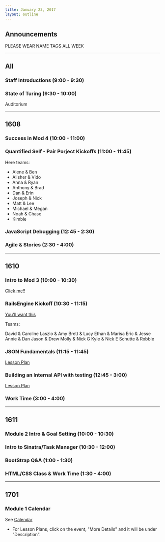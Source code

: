 ```yaml
---
title: January 23, 2017
layout: outline
---
```


## Announcements

PLEASE WEAR NAME TAGS ALL WEEK

***

## All

### Staff Introductions (9:00 - 9:30)

### State of Turing (9:30 - 10:00)

Auditorium

***

## 1608

### Success in Mod 4 (10:00 - 11:00)

### Quantified Self - Pair Porject Kickoffs (11:00 - 11:45)

Here teams:

* Alene & Ben
* Alisher & Vido
* Anna & Ryan
* Anthony & Brad
* Dan & Erin
* Joseph & Nick
* Matt & Lee
* Michael & Megan
* Noah & Chase
* Kimble

### JavaScript Debugging (12:45 - 2:30)

### Agile & Stories (2:30 - 4:00)

***

## 1610

### Intro to Mod 3 (10:00 - 10:30)

[Click me!!](../module3/lessons/intro_mod_three)

### RailsEngine Kickoff (10:30 - 11:15)

[You'll want this](../module3/projects/rails_engine)

Teams:

David & Caroline
Laszlo & Amy
Brett & Lucy
Ethan & Marisa
Eric & Jesse
Annie & Dan
Jason & Drew
Molly & Nick G
Kyle & Nick E
Schutte & Robbie

### JSON Fundamentals (11:15 - 11:45)

[Lesson Plan](../module3/lessons/json_fundementals)

### Building an Internal API with testing (12:45 - 3:00)

[Lesson Plan](../module3/lessons/building_an_api)

### Work Time (3:00 - 4:00)

***

## 1611

### Module 2 Intro & Goal Setting (10:00 - 10:30)

### Intro to Sinatra/Task Manager (10:30 - 12:00)

### BootStrap Q&A (1:00 - 1:30)

### HTML/CSS Class & Work Time (1:30 - 4:00)

***

## 1701

### Module 1 Calendar

See [Calendar](http://bit.ly/2k6ksyH)

-   For Lesson Plans, click on the event, "More Details" and it will be under "Description".  
